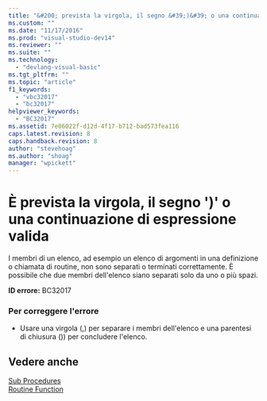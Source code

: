 ```yaml
---
title: "&#200; prevista la virgola, il segno &#39;)&#39; o una continuazione di espressione valida | Microsoft Docs"
ms.custom: ""
ms.date: "11/17/2016"
ms.prod: "visual-studio-dev14"
ms.reviewer: ""
ms.suite: ""
ms.technology: 
  - "devlang-visual-basic"
ms.tgt_pltfrm: ""
ms.topic: "article"
f1_keywords: 
  - "vbc32017"
  - "bc32017"
helpviewer_keywords: 
  - "BC32017"
ms.assetid: 7e06022f-d12d-4f17-b712-bad573fea116
caps.latest.revision: 8
caps.handback.revision: 8
author: "stevehoag"
ms.author: "shoag"
manager: "wpickett"
---
```

# &#200; prevista la virgola, il segno &#39;)&#39; o una continuazione di espressione valida
I membri di un elenco, ad esempio un elenco di argomenti in una definizione o chiamata di routine, non sono separati o terminati correttamente. È possibile che due membri dell'elenco siano separati solo da uno o più spazi.  
  
 **ID errore:** BC32017  
  
### Per correggere l'errore  
  
-   Usare una virgola \(,\) per separare i membri dell'elenco e una parentesi di chiusura \(\)\) per concludere l'elenco.  
  
## Vedere anche  
 [Sub Procedures](/dotnet/visual-basic/programming-guide/language-features/procedures/sub-procedures)   
 [Routine Function](/dotnet/visual-basic/programming-guide/language-features/procedures/function-procedures)